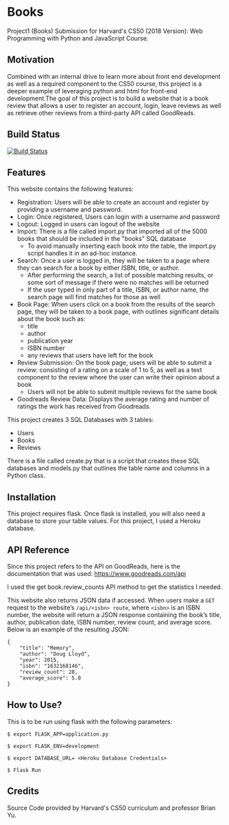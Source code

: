 # Books

Project1 (Books) Submission for Harvard's CS50 (2018 Version): Web Programming with Python and JavaScript Course.

## Motivation
 Combined with an internal drive to learn more about front end development as well as a required component to the CS50 course, this project is a deeper example of leveraging python and html for front-end development.The goal of this project is to build a website that is a book review that allows a user to register an account, login, leave reviews as well as retrieve other reviews from a third-party API called GoodReads.

## Build Status
[![Build Status](https://travis-ci.com/username/projectname.svg?branch=master)](https://travis-ci.com/username/projectname)

## Features
This website contains the following features:
  * Registration: Users will be able to create an account and register by providing a username and password.
  * Login: Once registered, Users can login with a username and password
  * Logout: Logged in users can logout of the website
  * Import: There is a file called import.py that imported all of the 5000 books that should be included in the "books" SQL database
    * To avoid manually inserting each book into the table, the import.py script handles it in an ad-hoc instance.
  * Search: Once a user is logged in, they will be taken to a page where they can search for a book by either ISBN, title, or author.
    * After performing the search,  a list of possible matching results, or some sort of message if there were no matches will be returned
    * If the user typed in only part of a title, ISBN, or author name, the search page will find matches for those as well
  * Book Page: When users click on a book from the results of the search page, they will be taken to a book page, with outlines significant details about the book such as:
    * title
    * author
    * publication year
    * ISBN number
    * any reviews that users have left for the book
  * Review Submission: On the book page, users will be able to submit a review: consisting of a rating on a scale of 1 to 5, as well as a text component to the review where the user can write their opinion about a book
    * Users will not be able to submit multiple reviews for the same book
* Goodreads Review Data: Displays the average rating and number of ratings the work has received from Goodreads.

This project creates 3 SQL Databases with 3 tables:
  * Users
  * Books
  * Reviews

There is a file called create.py that is a script that creates these SQL databases and models.py that outlines the table name and columns in a Python class.


## Installation
This project requires flask. Once flask is installed, you will also need a database to store your table values. For this project, I used a Heroku database.

## API Reference
Since this project refers to the API on GoodReads, here is the documentation that was used:
  https://www.goodreads.com/api

I used the get book.review_counts API method to get the statistics I needed.

This website also returns JSON data if accessed. When users make a `GET` request to the website’s `/api/<isbn> route`, where `<isbn>` is an ISBN number, the website will return a JSON response containing the book’s title, author, publication date, ISBN number, review count, and average score. Below is an example of the resulting JSON:

```
{
    "title": "Memory",
    "author": "Doug Lloyd",
    "year": 2015,
    "isbn": "1632168146",
    "review_count": 28,
    "average_score": 5.0
}
```

## How to Use?
This is to be run using flask with the following parameters:

```
$ export FLASK_APP=application.py
```
```
$ export FLASK_ENV=development
```
```
$ export DATABASE_URL= <Heroku Database Credentials>
```
```
$ Flask Run
```

## Credits
Source Code provided by Harvard's CS50 curriculum and professor Brian Yu.
